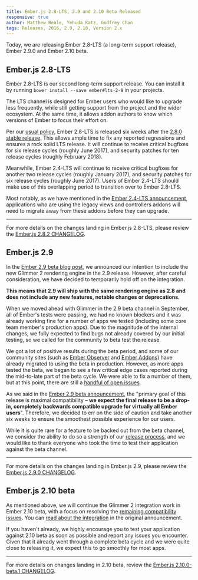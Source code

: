```yaml
---
title: Ember.js 2.8-LTS, 2.9 and 2.10 Beta Released
responsive: true
author: Matthew Beale, Yehuda Katz, Godfrey Chan
tags: Releases, 2016, 2.9, 2.10, Version 2.x
---
```


Today, we are releasing Ember 2.8-LTS (a long-term support release), Ember 2.9.0 and Ember 2.10 beta.

## Ember.js 2.8-LTS

Ember 2.8-LTS is our second long-term support release. You can install it by running `bower install --save ember#lts-2-8` in your projects.

The LTS channel is designed for Ember users who would like to upgrade less frequently, while still getting support from the project and the wider ecosystem. At the same time, it allows addon authors to know which versions of Ember to focus their effort on.

Per our [usual policy](http://emberjs.com/blog/2016/02/25/announcing-embers-first-lts.html), Ember 2.8-LTS is released six weeks after the [2.8.0 stable release](http://emberjs.com/blog/2016/09/08/ember-2-8-and-2-9-beta-released.html#toc_ember-js-2-8). This allows ample time to fix any reported regressions and ensures a rock solid LTS release. It will continue to receive critical bugfixes for six release cycles (roughly June 2017), and security patches for ten release cycles (roughly February 2018).

Meanwhile, Ember 2.4-LTS will continue to receive critical bugfixes for another two release cycles (roughly January 2017), and security patches for six release cycles (roughly June 2017). Users of Ember 2.4-LTS should make use of this overlapping period to transition over to Ember 2.8-LTS.

Most notably, as we have mentioned in the [Ember 2.4-LTS announcement](http://emberjs.com/blog/2016/04/11/ember-2-5-released.html#toc_notable-deprecations-in-ember-2-4-lts), applications who are using the legacy views and controllers addons will need to migrate away from these addons before they can upgrade.

---

For more details on the changes landing in Ember.js 2.8-LTS, please review the [Ember.js 2.8.2 CHANGELOG](https://github.com/emberjs/ember.js/blob/v2.8.2/CHANGELOG.md).

## Ember.js 2.9

In the [Ember 2.9 beta blog post](http://emberjs.com/blog/2016/09/08/ember-2-8-and-2-9-beta-released.html#toc_ember-js-2-9-beta), we announced our intention to include the new Glimmer 2 rendering engine in the 2.9 release. However, after careful consideration, we have decided to temporarily hold off on the integration.

**This means that 2.9 will ship with the same rendering engine as 2.8 and does not include any new features, notable changes or deprecations.**

When we moved ahead with Glimmer in the 2.9 beta channel in September, all of Ember's tests were passing, we had no known blockers and it was already working fine for a number of apps we tested (including some core team member's production apps). Due to the magnitude of the internal changes, we fully expected to find bugs not already covered by our initial testing, so we called for the community to beta test the release.

We got a lot of positive results during the beta period, and some of our community sites (such as [Ember Observer](https://emberobserver.com/) and [Ember Addons](https://www.emberaddons.com/)) have already migrated to using the beta in production. However, as more apps tested the beta, we began to see a few critical edge cases reported during the mid-to-late part of the beta cycle. We were able to fix a number of them, but at this point, there are still a [handful of open issues](https://github.com/emberjs/ember.js/milestone/29).

As we said in the [Ember 2.9 beta announcement](http://emberjs.com/blog/2016/09/08/ember-2-8-and-2-9-beta-released.html#toc_compatibility-first), the "primary goal of this release is maximal compatibility – **we expect the final release to be a drop-in, completely backwards compatible upgrade for virtually all Ember users**". Therefore, we decided to err on the side of caution and take another six weeks to ensure the smoothest possible experience for our users.

While it is quite rare for a feature to be backed out from the beta channel, we consider the ability to do so a strength of our [release process](http://emberjs.com/blog/2013/09/06/new-ember-release-process.html#toc_the-beta-branch), and we would like to thank everyone who took the time to test their application against the beta channel.

---

For more details on the changes landing in Ember.js 2.9, please review the [Ember.js 2.9.0 CHANGELOG](https://github.com/emberjs/ember.js/blob/v2.9.0/CHANGELOG.md).

## Ember.js 2.10 beta

As mentioned above, we will continue the Glimmer 2 integration work in Ember 2.10 beta, with a focus on resolving the [remaining compatibility issues](https://github.com/emberjs/ember.js/milestone/29). You can [read about the integration](http://emberjs.com/blog/2016/09/08/ember-2-8-and-2-9-beta-released.html#toc_ember-js-2-9-beta) in the original announcement.

If you haven't already, we highly encourage you to test your application against 2.10 beta as soon as possible and report any issues you encounter. Given that it already went through a complete beta cycle and we were quite close to releasing it, we expect this to go smoothly for most apps.

---

For more details on changes landing in 2.10 beta, review the [Ember.js 2.10.0-beta.1 CHANGELOG](https://github.com/emberjs/ember.js/blob/v2.10.0-beta.1/CHANGELOG.md).
